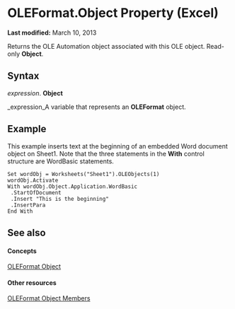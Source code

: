 
# OLEFormat.Object Property (Excel)

 **Last modified:** March 10, 2013

Returns the OLE Automation object associated with this OLE object. Read-only  **Object**.

## Syntax

 _expression_. **Object**

 _expression_A variable that represents an  **OLEFormat** object.


## Example

This example inserts text at the beginning of an embedded Word document object on Sheet1. Note that the three statements in the  **With** control structure are WordBasic statements.


```
Set wordObj = Worksheets("Sheet1").OLEObjects(1) 
wordObj.Activate 
With wordObj.Object.Application.WordBasic 
 .StartOfDocument 
 .Insert "This is the beginning" 
 .InsertPara 
End With
```


## See also


#### Concepts


 [OLEFormat Object](96ee06d8-e922-c48c-4406-bb2f5cbaa02a.md)
#### Other resources


 [OLEFormat Object Members](18f0bbed-752a-5e01-51f1-c17435b3adea.md)
